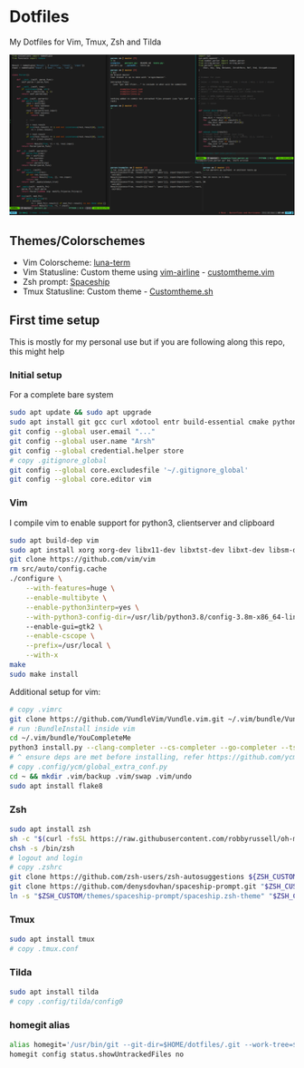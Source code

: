 # Dotfiles

My Dotfiles for Vim, Tmux, Zsh and Tilda

![Screenshot](/Pictures/full-setup.png?raw=true)

## Themes/Colorschemes
  * Vim Colorscheme: [luna-term](https://github.com/notpratheek/vim-luna) 
  * Vim Statusline: Custom theme using [vim-airline](https://github.com/vim-airline/vim-airline) - [customtheme.vim](https://github.com/Arsh23/dotfiles/blob/master/.vim/autoload/airline/themes/customtheme.vim)
  * Zsh prompt: [Spaceship](https://git.io/spaceship)
  * Tmux Statusline: Custom theme - [Customtheme.sh](https://github.com/Arsh23/dotfiles/blob/master/utilities/customtheme.sh)

## First time setup  
This is mostly for my personal use but if you are following along this repo, this might help

### Initial setup
For a complete bare system
```sh
sudo apt update && sudo apt upgrade
sudo apt install git gcc curl xdotool entr build-essential cmake python3-dev
git config --global user.email "..."
git config --global user.name "Arsh"
git config --global credential.helper store
# copy .gitignore_global
git config --global core.excludesfile '~/.gitignore_global'
git config --global core.editor vim
```

### Vim
I compile vim to enable support for python3, clientserver and clipboard
```sh
sudo apt build-dep vim
sudo apt install xorg xorg-dev libx11-dev libxtst-dev libxt-dev libsm-dev libxpm-dev
git clone https://github.com/vim/vim
rm src/auto/config.cache
./configure \
	--with-features=huge \
	--enable-multibyte \
	--enable-python3interp=yes \
	--with-python3-config-dir=/usr/lib/python3.8/config-3.8m-x86_64-linux-gnu \ # check this path	
	--enable-gui=gtk2 \
	--enable-cscope \
	--prefix=/usr/local \
	--with-x 
make
sudo make install
```

Additional setup for vim:
```sh
# copy .vimrc
git clone https://github.com/VundleVim/Vundle.vim.git ~/.vim/bundle/Vundle.vim
# run :BundleInstall inside vim
cd ~/.vim/bundle/YouCompleteMe
python3 install.py --clang-completer --cs-completer --go-completer --ts-completer
# ^ ensure deps are met before installing, refer https://github.com/ycm-core/YouCompleteMe
# copy .config/ycm/global_extra_conf.py
cd ~ && mkdir .vim/backup .vim/swap .vim/undo
sudo apt install flake8
```

### Zsh
```sh
sudo apt install zsh
sh -c "$(curl -fsSL https://raw.githubusercontent.com/robbyrussell/oh-my-zsh/master/tools/install.sh)"
chsh -s /bin/zsh
# logout and login
# copy .zshrc
git clone https://github.com/zsh-users/zsh-autosuggestions ${ZSH_CUSTOM:-~/.oh-my-zsh/custom}/plugins/zsh-autosuggestions
git clone https://github.com/denysdovhan/spaceship-prompt.git "$ZSH_CUSTOM/themes/spaceship-prompt"
ln -s "$ZSH_CUSTOM/themes/spaceship-prompt/spaceship.zsh-theme" "$ZSH_CUSTOM/themes/spaceship.zsh-theme"
```

### Tmux
```sh
sudo apt install tmux
# copy .tmux.conf
```

### Tilda
```sh
sudo apt install tilda
# copy .config/tilda/config0
```

### homegit alias
```sh
alias homegit='/usr/bin/git --git-dir=$HOME/dotfiles/.git --work-tree=$HOME'
homegit config status.showUntrackedFiles no
```
